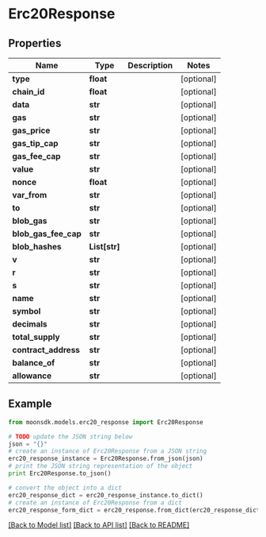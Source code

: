 # Erc20Response

## Properties

| Name                    | Type           | Description | Notes       |
| ----------------------- | -------------- | ----------- | ----------- |
| **type**                | **float**      |             | \[optional] |
| **chain\_id**           | **float**      |             | \[optional] |
| **data**                | **str**        |             | \[optional] |
| **gas**                 | **str**        |             | \[optional] |
| **gas\_price**          | **str**        |             | \[optional] |
| **gas\_tip\_cap**       | **str**        |             | \[optional] |
| **gas\_fee\_cap**       | **str**        |             | \[optional] |
| **value**               | **str**        |             | \[optional] |
| **nonce**               | **float**      |             | \[optional] |
| **var\_from**           | **str**        |             | \[optional] |
| **to**                  | **str**        |             | \[optional] |
| **blob\_gas**           | **str**        |             | \[optional] |
| **blob\_gas\_fee\_cap** | **str**        |             | \[optional] |
| **blob\_hashes**        | **List\[str]** |             | \[optional] |
| **v**                   | **str**        |             | \[optional] |
| **r**                   | **str**        |             | \[optional] |
| **s**                   | **str**        |             | \[optional] |
| **name**                | **str**        |             | \[optional] |
| **symbol**              | **str**        |             | \[optional] |
| **decimals**            | **str**        |             | \[optional] |
| **total\_supply**       | **str**        |             | \[optional] |
| **contract\_address**   | **str**        |             | \[optional] |
| **balance\_of**         | **str**        |             | \[optional] |
| **allowance**           | **str**        |             | \[optional] |

## Example

```python
from moonsdk.models.erc20_response import Erc20Response

# TODO update the JSON string below
json = "{}"
# create an instance of Erc20Response from a JSON string
erc20_response_instance = Erc20Response.from_json(json)
# print the JSON string representation of the object
print Erc20Response.to_json()

# convert the object into a dict
erc20_response_dict = erc20_response_instance.to_dict()
# create an instance of Erc20Response from a dict
erc20_response_form_dict = erc20_response.from_dict(erc20_response_dict)
```

[\[Back to Model list\]](./#documentation-for-models) [\[Back to API list\]](./#documentation-for-api-endpoints) [\[Back to README\]](./)
